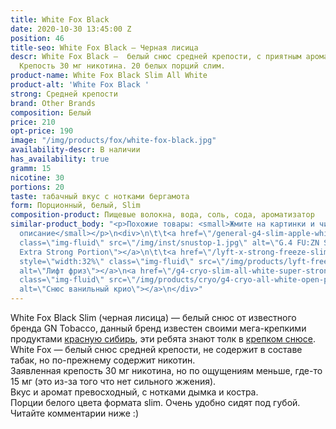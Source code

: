 ```yaml
---
title: White Fox Black
date: 2020-10-30 13:45:00 Z
position: 46
title-seo: White Fox Black — Черная лисица
descr: White Fox Black —  белый снюс средней крепости, с приятным ароматом дымка.
  Крепость 30 мг никотина. 20 белых порций слим.
product-name: White Fox Black Slim All White
product-alt: 'White Fox Black '
strong: Средней крепости
brand: Other Brands
composition: Белый
price: 210
opt-price: 190
image: "/img/products/fox/white-fox-black.jpg"
availability-descr: В наличии
has_availability: true
gramm: 15
nicotine: 30
portions: 20
taste: табачный вкус с нотками бергамота
form: Порционный, белый, Slim
composition-product: Пищевые волокна, вода, соль, сода, ароматизатор
similar-product_body: "<p>Похожие товары: <small>Жмите на картинки и читайте полное
  описание</small></p>\n<div>\n\t\t<a href=\"/general-g4-slim-apple-white\"><img style=\"width:32%\"
  class=\"img-fluid\" src=\"/img/inst/snustop-1.jpg\" alt=\"G.4 FU:ZN Slim All White
  Extra Strong Portion\"></a>\n\t\t<a href=\"/lyft-x-strong-freeze-slim-white\"><img
  style=\"width:32%\" class=\"img-fluid\" src=\"/img/products/lyft-freeze/lyft-freeze-open.jpg\"
  alt=\"Лифт фриз\"></a>\n<a href=\"/g4-cryo-slim-all-white-super-strong\"><img style=\"width:32%\"
  class=\"img-fluid\" src=\"/img/products/cryo/g4-cryo-all-white-open-portion.jpg\"
  alt=\"Снюс ванильный крио\"></a>\n</div>"
---
```


White Fox Black Slim (черная лисица) — белый снюс от известного бренда GN Tobacco, данный бренд известен своими мега-крепкими продуктами [красную сибирь](/siberia-white-dry-slim), эти ребята знают толк в [крепком снюсе](/ultra-strong).
White Fox — белый снюс средней крепости, не содержит в составе табак, но по-прежнему содержит никотин.<br>
Заявленная крепость 30 мг никотина, но по ощущениям меньше, где-то 15 мг (это из-за того что нет сильного жжения).<br>
Вкус и аромат превосходный, с нотками дымка и костра.<br>
Порции белого цвета формата slim. Очень удобно сидят под губой.
Читайте комментарии ниже :)